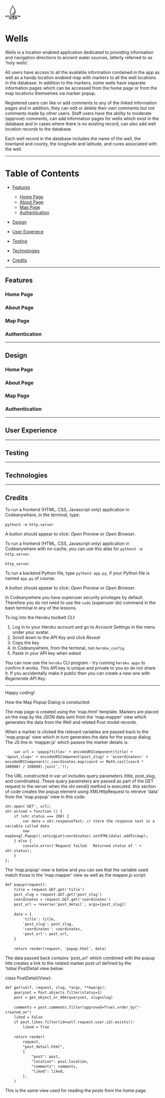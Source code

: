 ![Wells logo](static/img/well.png) 

# Wells 

Wells is a location enabled application dedicated to providing information and navigation directions to ancient water sources, latterly referred to as 'holy wells'.

All users have access to all the available information contained in the app as well as a handy location enabled map with markers to all the well locations in the database. In addition to the markers, some wells have separate information pages which can be accessed from the home page or from the map locations themselves via marker popup.

Registered users can like or add comments to any of the linked information pages and in addition, they can edit or delete their own comments but not comments made by other users. Staff users have the ability to moderate (approve) comments, can add information pages for wells which exist in the database and in cases where there is no existing record, can also add well location records to the database.

Each well record in the database includes the name of the well, the townland and county, the longitude and latitude, and cures associated with the well.

---

# Table of Contents

- [Features](#features)
    - [Home Page](#home-page)
    - [About Page](#about-page)
    - [Map Page](#map-page)
    - [Authentication](#authentication)

- [Design](#design)
- [User Experiece](#user-experience)
- [Testing](#testing)
- [Technologies](#technologies)
- [Credits](#credits)

---

## Features
### Home Page
### About Page
### Map Page
### Authentication
---
## Design
### Home Page
### About Page
### Map Page
### Authentication
---
## User Experience
---
## Testing
---
## Technologies
---
## Credits


To run a frontend (HTML, CSS, Javascript only) application in Codeanywhere, in the terminal, type:

`python3 -m http.server`

A button should appear to click: _Open Preview_ or _Open Browser_.

To run a frontend (HTML, CSS, Javascript only) application in Codeanywhere with no-cache, you can use this alias for `python3 -m http.server`.

`http_server`

To run a backend Python file, type `python3 app.py`, if your Python file is named `app.py` of course.

A button should appear to click: _Open Preview_ or _Open Browser_.

In Codeanywhere you have superuser security privileges by default. Therefore you do not need to use the `sudo` (superuser do) command in the bash terminal in any of the lessons.

To log into the Heroku toolbelt CLI:

1. Log in to your Heroku account and go to _Account Settings_ in the menu under your avatar.
2. Scroll down to the _API Key_ and click _Reveal_
3. Copy the key
4. In Codeanywhere, from the terminal, run `heroku_config`
5. Paste in your API key when asked

You can now use the `heroku` CLI program - try running `heroku apps` to confirm it works. This API key is unique and private to you so do not share it. If you accidentally make it public then you can create a new one with _Regenerate API Key_.

---

Happy coding!

How the Map Popup Dialog is constucted:

The map page is created using the 'map.html' template. Markers are placed on the map by the JSON data sent from the 'map.mapper' view which generates the data from the Well and related Post model records.

When a marker is clicked the relevant variables are passed back to the 'map.popup' view which in turn generates the data for the popup dialog. The JS line in 'mapper.js' which passes the marker details is:

        var url = 'popup?title=' + encodeURIComponent(title) + '&post_slug=' + encodeURIComponent(post_slug) + '&coordinates=' + encodeURIComponent(r_coordinates.map(coord => Math.ceil(coord * 100000) / 100000).join(','));

The URL constructed in var url includes query parameters (title, post_slug, and coordinates). These query parameters are passed as part of the GET request to the server when the xhr.send() method is executed.
this section of code creates the popup element using XMLHttpRequest to retrieve 'data' from the 'map.popup' view in this code:

    xhr.open('GET', url);
    xhr.onload = function () {
        if (xhr.status === 200) {
            var data = xhr.responseText; // store the response text in a variable called data
            new mapboxgl.Popup().setLngLat(coordinates).setHTML(data).addTo(map);
        } else {
            console.error('Request failed.  Returned status of ' + xhr.status);
        }
    };

The 'map.popup' view is below and you can see that the variable used match those in the 'map.mapper' view as well as the mapper.js script:

    def popup(request):
        title = request.GET.get('title')
        post_slug = request.GET.get('post_slug')
        coordinates = request.GET.get('coordinates')
        post_url = reverse('post_detail', args=[post_slug])

        data = {
            'title': title,
            'post_slug': post_slug,
            'coordinates': coordinates,
            'post_url': post_url,
        }

        return render(request, 'popup.html', data)

The data passed back contains 'post_url' which combined with the popup title creates a link to the related marker post url defined by the 'tobar.PostDetail view below:

class PostDetail(View):

    def get(self, request, slug, *args, **kwargs):
        queryset = Post.objects.filter(status=1)
        post = get_object_or_404(queryset, slug=slug)

        comments = post.comments.filter(approved=True).order_by("-created_on")
        liked = False
        if post.likes.filter(id=self.request.user.id).exists():
            liked = True

        return render(
            request,
            "post_detail.html",
            {
                "post": post,
                "location": post.location,
                "comments": comments,
                "liked": liked,
            },
        )

This is the same view used for reading the posts from the home page.
